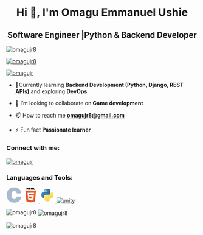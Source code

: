 <h1 align="center">Hi 👋, I'm Omagu Emmanuel Ushie</h1>
<h2 align="center">Software Engineer |Python & Backend Developer</h2>

<p align="left"> <img src="https://komarev.com/ghpvc/?username=omagujr8&label=Profile%20views&color=0e75b6&style=flat" alt="omagujr8" /> </p>

<p align="left"> <a href="https://github.com/ryo-ma/github-profile-trophy"><img src="https://github-profile-trophy.vercel.app/?username=omagujr8" alt="omagujr8" /></a> </p>

<p align="left"> <a href="https://twitter.com/omagujr" target="blank"><img src="https://img.shields.io/twitter/follow/omagujr?logo=twitter&style=for-the-badge" alt="omagujr" /></a> </p>

- 🌱Currently learning **Backend Development (Python, Django, REST APIs)** and exploring **DevOps**
  
- 👯 I’m looking to collaborate on **Game development**

- 📫 How to reach me **omagujr8@gmail.com**

- ⚡ Fun fact **Passionate learner**

<h3 align="left">Connect with me:</h3>
<p align="left">
<a href="https://twitter.com/omagujr" target="blank"><img align="center" src="https://raw.githubusercontent.com/rahuldkjain/github-profile-readme-generator/master/src/images/icons/Social/twitter.svg" alt="omagujr" height="30" width="40" /></a>
</p>

<h3 align="left">Languages and Tools:</h3>
<p align="left"> <a href="https://www.cprogramming.com/" target="_blank" rel="noreferrer"> <img src="https://raw.githubusercontent.com/devicons/devicon/master/icons/c/c-original.svg" alt="c" width="40" height="40"/> </a> <a href="https://www.w3.org/html/" target="_blank" rel="noreferrer"> <img src="https://raw.githubusercontent.com/devicons/devicon/master/icons/html5/html5-original-wordmark.svg" alt="html5" width="40" height="40"/> </a> <a href="https://www.python.org" target="_blank" rel="noreferrer"> <img src="https://raw.githubusercontent.com/devicons/devicon/master/icons/python/python-original.svg" alt="python" width="40" height="40"/> </a> <a href="https://unity.com/" target="_blank" rel="noreferrer"> <img src="https://www.vectorlogo.zone/logos/unity3d/unity3d-icon.svg" alt="unity" width="40" height="40"/> </a> </p>

<p><img align="left" src="https://github-readme-stats.vercel.app/api/top-langs?username=omagujr8&show_icons=true&locale=en&layout=compact" alt="omagujr8" /></p>

<p>&nbsp;<img align="center" src="https://github-readme-stats.vercel.app/api?username=omagujr8&show_icons=true&locale=en" alt="omagujr8" /></p>

<p><img align="center" src="https://github-readme-streak-stats.herokuapp.com/?user=omagujr8&" alt="omagujr8" /></p>
